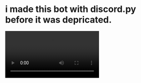 # i made this bot with discord.py before it was depricated.

![edp-edit](https://user-images.githubusercontent.com/85574259/152651054-e66bc440-e744-46f1-a809-801623780558.mp4)
